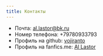 ```yaml
---
title: Контакты
---
```


* Почта: al.lastor@bk.ru
* Номер телефона: +79780933793
* Профиль на github:  <a href="https://vojiranto.github.io/about.html" target="_blank">vojiranto</a>
* Профиль на fanfics.me: <a href="http://fanfics.me/user49176&ref=49176"  target="_blank">Al Lastor</a>
